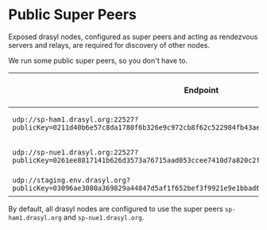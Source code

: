 # Public Super Peers

Exposed drasyl nodes, configured as super peers and acting as rendezvous servers and relays, are required for discovery of other nodes.

We run some public super peers, so you don't have to.

| **Endpoint**  | **Used drasyl version**  |  
|---------------|--------------------------|
| `udp://sp-ham1.drasyl.org:22527?publicKey=0211d40b6e57c8da1780f6b326e9c972cb8f62c522984fb43aec42049efb5b564f&networkId=1` | Latest stable [release](https://github.com/drasyl-overlay/drasyl/releases) | 
| `udp://sp-nue1.drasyl.org:22527?publicKey=0261ee8817141b626d3573a76715aad053ccee7410d7a820c2fc98faa4c485a580&networkId=1` | Latest stable [release](https://github.com/drasyl-overlay/drasyl/releases) |
| `udp://staging.env.drasyl.org?publicKey=03096ae3080a369829a44847d5af1f652bef3f9921e9e1bbad64970babe6d3c502&networkId=-25421`  | Latest [nightly](https://git.informatik.uni-hamburg.de/sane-public/drasyl/-/pipelines?page=1&scope=all&ref=master&status=success)  |  

By default, all drasyl nodes are configured to use the super peers `sp-ham1.drasyl.org`
and `sp-nue1.drasyl.org`.

